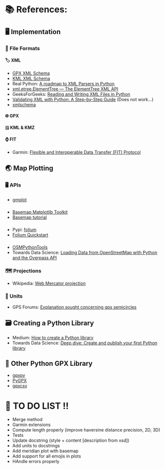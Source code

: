 # 📚 References:

## 🖥️ Implementation

### 💾 File Formats

#### 🏷️ XML
- [GPX XML Schema](http://www.topografix.com/GPX/1/1/)
- [KML XML Schema](http://schemas.opengis.net/kml/2.2.0/ogckml22.xsd)
- Real Python: [A roadmap to XML Parsers in Python](https://realpython.com/python-xml-parser/#learn-about-xml-parsers-in-pythons-standard-library)
- [xml.etree.ElementTree — The ElementTree XML API](https://docs.python.org/3/library/xml.etree.elementtree.html)
- GeeksForGeeks: [Reading and Writing XML Files in Python](https://www.geeksforgeeks.org/reading-and-writing-xml-files-in-python/)
- [Validating XML with Python: A Step-by-Step Guide](https://medium.com/@murungaephantus/validating-xml-with-python-a-step-by-step-guide-53d4a4b9716b) (Does not work...)
- [xmlschema](https://xmlschema.readthedocs.io/en/latest/usage.html)

#### 🌐 GPX

#### 🇬 KML & KMZ

#### ⌚ FIT
- Garmin: [Flexible and Interoperable Data Transfer (FIT) Protocol](https://developer.garmin.com/fit/protocol/)

## 🌏 Map Plotting

### 🖥️ APIs

###
- [gmplot](https://github.com/gmplot/gmplot)
###
- [Basemap Matplotlib Toolkit](https://matplotlib.org/basemap/index.html)
- [Basemap tutorial](https://basemaptutorial.readthedocs.io/en/latest/index.html)
###
- Pypi: [folium](https://pypi.org/project/folium/)
- [Folium Quickstart](https://python-visualization.github.io/folium/quickstart.html#Polylines)
###
- [OSMPythonTools](https://wiki.openstreetmap.org/wiki/OSMPythonTools)
- Towards Data Science: [Loading Data from OpenStreetMap with Python and the Overpass API](https://towardsdatascience.com/loading-data-from-openstreetmap-with-python-and-the-overpass-api-513882a27fd0)

### 🗺️ Projections
- Wikipedia: [Web Mercator projection](https://en.wikipedia.org/wiki/Web_Mercator_projection)

### 📏 Units
- GPS Forums: [Explanation sought concerning gps semicircles](https://www.gps-forums.com/threads/explanation-sought-concerning-gps-semicircles.1072/)

## 🗃️ Creating a Python Library
- Medium: [How to create a Python library](https://medium.com/analytics-vidhya/how-to-create-a-python-library-7d5aea80cc3f)
- Towards Data Science: [Deep dive: Create and publish your first Python library](https://towardsdatascience.com/deep-dive-create-and-publish-your-first-python-library-f7f618719e14)

## 🧭 Other Python GPX Library
- [gpxpy](https://github.com/tkrajina/gpxpy)
- [PyGPX](https://github.com/sgraaf/gpx)
- [gpxcsv](https://github.com/astrowonk/gpxcsv)

# 📝 TO DO LIST !!
- Merge method
- Garmin extensions
- Compute length properly (improve haversine distance precision, 2D, 3D)
- Tests
- Update docstring (style + content [description from xsd])
- Add units to docstrings
- Add meridian plot with basemap
- Add support for all emojis in plots
- HAndle errors properly